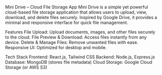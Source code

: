 Mini Drive – Cloud File Storage App
Mini Drive is a simple yet powerful cloud-based file storage application that allows users to upload, view, download, and delete files securely. Inspired by Google Drive, it provides a minimal and responsive interface for quick file management.

Features
File Upload: Upload documents, images, and other files securely to the cloud.
File Preview & Download: Access files instantly from any device.
Delete & Manage Files: Remove unwanted files with ease.
Responsive UI: Optimized for desktop and mobile.

 Tech Stack
Frontend: React.js, Tailwind CSS
Backend: Node.js, Express.js
Database: MongoDB (stores file metadata)
Cloud Storage: Google Cloud Storage (or AWS S3)
